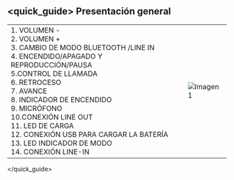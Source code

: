 ## <quick_guide> Presentación general

|  |  |
|:-------|:-------|
|1.	VOLUMEN - <br>2. VOLUMEN + <br> 3. CAMBIO DE MODO BLUETOOTH /LINE IN <br> 4.  ENCENDIDO/APAGADO Y REPRODUCCIÓN/PAUSA <br> 5.CONTROL DE LLAMADA <br> 6.	RETROCESO <br> 7.	AVANCE <br> 8. INDICADOR DE ENCENDIDO <br> 9. MICRÓFONO <br> 10.CONEXIÓN LINE OUT <br> 11. LED DE CARGA <br> 12. CONEXIÓN USB PARA CARGAR LA BATERÍA <br> 13. LED INDICADOR DE MODO <br> 14.	CONEXIÓN LINE-IN <br> |![Imagen1](http://static.energysistem.com/images/manuals/39692/539828f7e58f9.jpg)|
</quick_guide>
